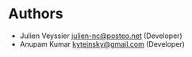 # Authors

* Julien Veyssier <julien-nc@posteo.net> (Developer)
* Anupam Kumar <kyteinsky@gmail.com> (Developer)


